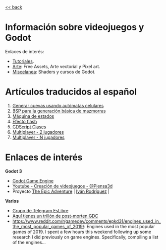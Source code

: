 
[<< back](../README.md)

# Información sobre videojuegos y Godot

Enlaces de interés:

* [Tutoriales](enlaces/tutorials.md).
* [Arte](enlaces/art.md): Free Assets, Arte vectorial y Pixel art.
* [Miscelanea](enlaces/misc.md): Shaders y cursos de Godot.

# Artículos traducidos al español

1. [Generar cuevas usando autómatas celulares](pcg/automata-celular.md)
1. [BSP para la generación básica de mazmorras](pcg/dungeon-bsp.md)
1. [Máquina de estados](state-machine/README.md)
1. [Efecto flash](efecto/flash.md)
1. [GDScript Clases](gdscript/clases.md)
1. [Multiplayer - 2 jugadores](multiplayer/multiplayer-2.md)
1. [Multiplayer - N jugadores](multiplayer/multiplayer-n.md)

# Enlaces de interés

**Godot 3**

* [Godot Game Engine](https://godotengine.org/)
* [Youtube - Creación de videojuegos - @Piensa3d](https://www.youtube.com/playlist?list=PLG8UtYUFOQj7MPnVEyyYDiW6WBTlsLYT8)
* Proyecto [The Epic Adventure](./docs/the-epic-adventure.md) | [Iván Rodríguez](https://github.com/tidus747) |

**Varios**
* [Grupo de Telegram EsLibre](https://t.me/esLibre/13594)
* [Aquí tienes un trillón de post-morten GDC](https://www.youtube.com/playlist?list=PL2e4mYbwSTbbiX2uwspn0xiYb8_P_cTAr)
* https://www.reddit.com/r/gamedev/comments/epkd31/engines_used_in_the_most_popular_games_of_2019/: Engines used in the most popular games of 2019. I spent a few hours this weekend following up some research I did previously on game engines. Specifically, compiling a list of the engines...
